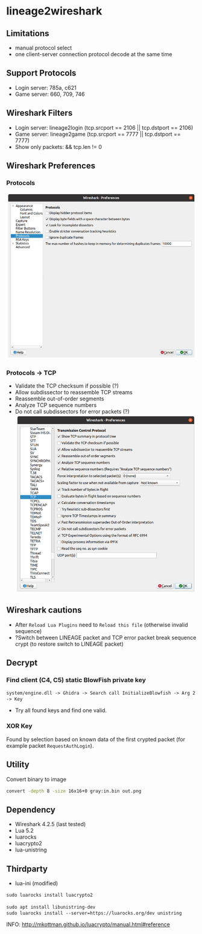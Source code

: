# lineage2wireshark

## Limitations
* manual protocol select
* one client-server connection protocol decode at the same time

## Support Protocols
* Login server: 785a, c621
* Game server: 660, 709, 746

## Wireshark Filters
* Login server: lineage2login (tcp.srcport == 2106 || tcp.dstport == 2106)
* Game server: lineage2game (tcp.srcport == 7777 || tcp.dstport == 7777)
* Show only packets: && tcp.len != 0

## Wireshark Preferences
### Protocols
![Preferences](doc/wireshark_pref_prot.png)
### Protocols -> TCP
* Validate the TCP checksum if possible (?)
* Allow subdissector to reassemble TCP streams
* Reassemble out-of-order segments
* Analyze TCP sequence numbers
* Do not call subdissectors for error packets (?)
![Preferences](doc/wireshark_pref_tcp.png)

## Wireshark cautions
* After `Reload Lua Plugins` need to `Reload this file` (otherwise invalid sequence)
* ?Switch between LINEAGE packet and TCP error packet break sequence crypt
(to restore switch to LINEAGE packet)

## Decrypt
### Find client (C4, C5) static BlowFish private key
```
system/engine.dll -> Ghidra -> Search call InitializeBlowfish -> Arg 2 -> Key
```
* Try all found keys and find one valid.
### XOR Key
Found by selection based on known data of the first crypted packet
(for example packet `RequestAuthLogin`).

## Utility
Convert binary to image
```sh
convert -depth 8 -size 16x16+0 gray:in.bin out.png
```

## Dependency
* Wireshark 4.2.5 (last tested)
* Lua 5.2
* luarocks
* luacrypto2
* lua-unistring

## Thirdparty
* lua-ini (modified)

```shell
sudo luarocks install luacrypto2

sudo apt install libunistring-dev
sudo luarocks install --server=https://luarocks.org/dev unistring
```

INFO: http://mkottman.github.io/luacrypto/manual.html#reference